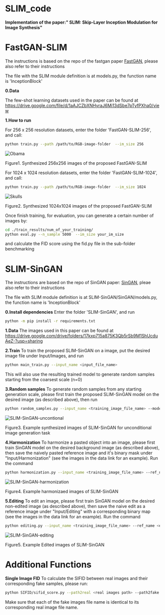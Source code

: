 # SLIM_code

**Implementation of the paper:" SLIM: Skip-Layer Inception Modulation for Image Synthesis"**

# FastGAN-SLIM

The instructions is based on the repo of the fastgan paper [FastGAN](https://github.com/odegeasslbc/FastGAN-pytorch), please also refer to their instructions

The file with the SLIM module definition is at models.py, the function name is 'InceptionBlock'

**0.Data**

The few-shot learning datasets used in the paper can be found at <https://drive.google.com/file/d/1aAJCZbXNHyraJ6Mi13dSbe7pTyfPXha0/view>

**1.How to run**

For 256 x 256 resolution datasets, enter the folder 'FastGAN-SLIM-256', and call:
```bash
python train.py --path /path/to/RGB-image-folder  --im_size 256
```

![Obama](https://i.ibb.co/VS3ycB9/30000.jpg)

Figure1. Synthesized 256x256 images of the proposed FastGAN-SLIM

For 1024 x 1024 resolution datasets, enter the folder 'FastGAN-SLIM-1024', and call:
```bash
python train.py --path /path/to/RGB-image-folder  --im_size 1024
```
![Skulls](https://i.ibb.co/DpvyK1w/10000.jpg)

Figure2. Synthesized 1024x1024 images of the proposed FastGAN-SLIM


Once finish training, for evaluation, you can generate a certain number of images by:
```bash
cd ./train_results/num_of_your_training/
python eval.py --n_sample 5000  --im_size your_im_size
```
and calculate the FID score using the fid.py file in the sub-folder benchmarking

# SLIM-SinGAN

The instructions are based on the repo of SinGAN paper: [SinGAN](https://github.com/tamarott/SinGAN), pleae also refer to their instructions

The file with SLIM module definition is at SLIM-SinGAN/SinGAN/models.py, the function name is 'InceptionBlock' 

**0.Install dependencies**
Enter the folder 'SLIM-SinGAN', and run
```bash
python -m pip install -r requirements.txt
```
**1.Data**
The images used in this paper can be found at <https://drive.google.com/drive/folders/17kxp715a875K3Qb5rSb9M1ShUcduAeZ-?usp=sharing>

**2.Train**
To train the proposed SLIM-SinGAN on a image, put the desired image file under Input/Images,
and run
```bash
python main_train.py --input_name <input_file_name>
```
This will also use the resulting trained model to generate random samples starting from the coarsest scale (n=0)

**3.Random samples**
To generate random samples from any starting generation scale, please first train the proposed SLIM-SinGAN model on the desired image (as described above), then run
```bash
python random_samples.py --input_name <training_image_file_name> --mode random_samples --gen_start_scale <generation start scale number>
```
![SLIM-SinGAN-uncontional](https://i.ibb.co/82nMCrV/temp-eight.png)

Figure3. Example synthesized images of SLIM-SinGAN for unconditional image generation task

**4.Harmonization**
To harmonize a pasted object into an image, please first train SinGAN model on the desired background image (as described above), then save the naively pasted reference image and it's binary mask under "Input/Harmonization" (see the images in the data link for an example). Run the command
```bash
python harmonization.py --input_name <training_image_file_name> --ref_name <naively_pasted_reference_image_file_name> --harmonization_start_scale <scale to inject>
```
![SLIM-SinGAN-harmonization](https://i.ibb.co/xqQ03tp/SLIM-Sin-GAN-teaser-harmonization.png)

Figure4. Example harmonizaed images of SLIM-SinGAN


**5.Editing**
To edit an image, please first train SinGAN model on the desired non-edited image (as described above), then save the naive edit as a reference image under "Input/Editing" with a corresponding binary map (see the images in the data link for an example). Run the command
```bash
python editing.py --input_name <training_image_file_name> --ref_name <edited_image_file_name> --editing_start_scale <scale to inject>
```
![SLIM-SinGAN-editing](https://i.ibb.co/dtZND3k/SLIM-Sin-GAN-teaser-editing.png)

Figure5. Example Edited images of SLIM-SinGAN

# Additional Functions
**Single Image FID**
To calculate the SIFID between real images and their corresponding fake samples, please run:
```bash
python SIFID/sifid_score.py --path2real <real images path> --path2fake <fake images path> 
```
Make sure that each of the fake images file name is identical to its corresponding real image file name.







